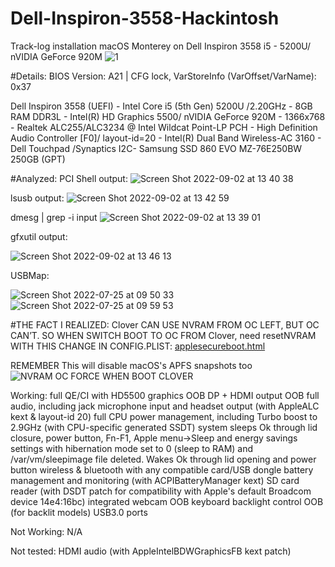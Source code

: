 # Dell-Inspiron-3558-Hackintosh
Track-log installation macOS Monterey on Dell Inspiron 3558 i5 - 5200U/ nVIDIA GeForce 920M
![1](https://user-images.githubusercontent.com/39668756/193019877-8c1fcfe6-cac1-460e-a497-ff6460e68f99.png)

#Details:
BIOS Version: A21 | CFG lock, VarStoreInfo (VarOffset/VarName): 0x37

Dell Inspiron 3558 (UEFI) - Intel Core i5 (5th Gen) 5200U /2.20GHz - 8GB RAM DDR3L - Intel(R) HD Graphics 5500/ nVIDIA GeForce 920M - 1366x768 - Realtek ALC255/ALC3234 @ Intel Wildcat Point-LP PCH - High Definition Audio Controller [F0]/ layout-id=20 - Intel(R) Dual Band Wireless-AC 3160 - Dell Touchpad /Synaptics I2C- Samsung SSD 860 EVO MZ-76E250BW 250GB (GPT)

#Analyzed:
PCI Shell output:
![Screen Shot 2022-09-02 at 13 40 38](https://user-images.githubusercontent.com/39668756/188074661-c4aa71bf-909f-41b9-8406-22ffb3105aaa.png)

lsusb output:
![Screen Shot 2022-09-02 at 13 42 59](https://user-images.githubusercontent.com/39668756/188075104-54f351e4-147b-45b5-9c46-4073e5a07d89.png)

             
dmesg | grep -i input
![Screen Shot 2022-09-02 at 13 39 01](https://user-images.githubusercontent.com/39668756/188074365-41d3e164-aabd-45cb-ad18-22d5d6e06e2a.png)

gfxutil output:

![Screen Shot 2022-09-02 at 13 46 13](https://user-images.githubusercontent.com/39668756/188075577-68c62315-991f-4e4f-9adf-84b469c8f16e.png)

USBMap:

![Screen Shot 2022-07-25 at 09 50 33](https://user-images.githubusercontent.com/39668756/188075843-e473a61f-a012-400e-812f-fce459ab7f79.png)
![Screen Shot 2022-07-25 at 09 59 53](https://user-images.githubusercontent.com/39668756/188075849-7d5e98cc-9804-47a6-945b-9dddcc32e0a5.png)

#THE FACT I REALIZED: Clover CAN USE NVRAM FROM OC LEFT, BUT OC CAN’T. SO WHEN SWITCH BOOT TO OC FROM Clover, need resetNVRAM WITH THIS CHANGE IN CONFIG.PLIST:
[applesecureboot.html](https://dortania.github.io/OpenCore-Post-Install/universal/security/applesecureboot.html#special-notes-with-securebootmodel)

REMEMBER This will disable macOS's APFS snapshots too
![NVRAM OC FORCE WHEN BOOT CLOVER](https://user-images.githubusercontent.com/39668756/188077118-338536db-3fff-444e-a436-2da028fab9ce.png)

Working:
full QE/CI with HD5500 graphics OOB
DP + HDMI output OOB
full audio, including jack microphone input and headset output (with AppleALC kext & layout-id 20)
full CPU power management, including Turbo boost to 2.9GHz (with CPU-specific generated SSDT)
system sleeps Ok through lid closure, power button, Fn-F1, Apple menu->Sleep and energy savings settings with hibernation mode set to 0 (sleep to RAM) and /var/vm/sleepimage file deleted. Wakes Ok through lid opening and power button
wireless & bluetooth with any compatible card/USB dongle
battery management and monitoring (with ACPIBatteryManager kext)
SD card reader (with DSDT patch for compatibility with Apple's default Broadcom device 14e4:16bc)
integrated webcam OOB
keyboard backlight control OOB (for backlit models)
USB3.0 ports
 
Not Working:
N/A
 
Not tested:
HDMI audio (with AppleIntelBDWGraphicsFB kext patch)
